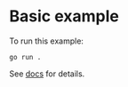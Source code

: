 # Basic example

To run this example:

```shell
go run .
```

See [docs](https://bun.uptrace.dev/) for details.
